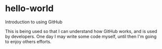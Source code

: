 # hello-world
Introduction to using GitHub

This is being used so that I can understand how GitHub works, and is used by developers. One day I may write some code myself, until then I'm going to enjoy others efforts.
